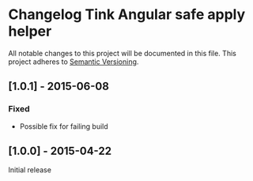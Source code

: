 # Changelog Tink Angular safe apply helper

All notable changes to this project will be documented in this file.
This project adheres to [Semantic Versioning](http://semver.org/).

<!--
## [Unreleased] - [unreleased]

### Added
### Changed
### Deprecated
### Removed
### Fixed
### Security
-->



## [1.0.1] - 2015-06-08

### Fixed
- Possible fix for failing build



## [1.0.0] - 2015-04-22

Initial release
